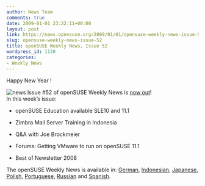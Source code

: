 ```yaml
---
author: News Team
comments: true
date: 2009-01-01 23:22:11+00:00
layout: post
link: https://news.opensuse.org/2009/01/01/opensuse-weekly-news-issue-52/
slug: opensuse-weekly-news-issue-52
title: openSUSE Weekly News, Issue 52
wordpress_id: 1138
categories:
- Weekly News
---
```


Happy New Year !


![news](//news.opensuse.org/wp-content/uploads/2007/11/knewsticker.png) Issue #52 of openSUSE Weekly News is [now out](//en.opensuse.org/OpenSUSE_Weekly_News/52)!  
In this week’s issue:


  * openSUSE Education available SLE10 and 11.1   

  * Zimbra Mail Server Training in Indonesia

  * Q&A with Joe Brockmeier 

  * Forums: Getting VMware to run on openSUSE 11.1 

  * Best of Newsletter 2008 




The openSUSE Weekly News is available in: 
[German](//de.opensuse.org/OpenSUSE-Wochenschau/52), 
[Indonesian](//en.opensuse.org/OpenSUSE_Weekly_News/52/indonesian), 
[Japanese](//ja.opensuse.org/OpenSUSE_Weekly_News/52), 
[Polish](//pl.opensuse.org/Tygodnik_openSUSE/52), 
[Portuguese](//pt.opensuse.org/Not%C3%ADcias_da_semana_no_openSUSE/52),
[Russian](//ru.opensuse.org/%D0%95%D0%B6%D0%B5%D0%BD%D0%B5%D0%B4%D0%B5%D0%BB%D1%8C%D0%BD%D1%8B%D0%B5_%D0%BD%D0%BE%D0%B2%D0%BE%D1%81%D1%82%D0%B8_openSUSE/52) and
[Spanish](//es.opensuse.org/OpenSUSE_Noticias_Semanales/52).
